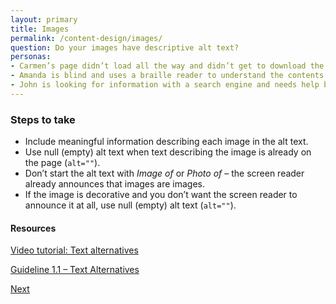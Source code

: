 ```yaml
---
layout: primary
title: Images
permalink: /content-design/images/
question: Do your images have descriptive alt text?
personas:
- Carmen’s page didn’t load all the way and didn’t get to download the images. 
- Amanda is blind and uses a braille reader to understand the contents of images. 
- John is looking for information with a search engine and needs help being directed to the right content (descriptive alt tags will improve search).
---
```


### Steps to take
- Include meaningful information describing each image in the alt text.
- Use null (empty) alt text when text describing the image is already on the page (`alt=""`).
- Don’t start the alt text with _Image of_ or _Photo of_ – the screen reader already announces that images are images.
- If the image is decorative and you don’t want the screen reader to announce it at all, use  null (empty) alt text (`alt=""`).

#### Resources
<a href="https://www.youtube.com/watch?v=XCa6U1BllCY">
  <i class="fa fa-youtube-play" aria-hidden="true"></i>Video tutorial: Text alternatives
</a>

<a href="https://www.w3.org/WAI/WCAG20/quickref/?showtechniques=11%2C111#text-equiv">Guideline 1.1 – Text Alternatives</a>

<a class="usa-button button-next" href="{{ site.baseurl }}/content-design/links/">
  Next <i class="fa fa-chevron-right" aria-hidden="true"></i>
</a>
